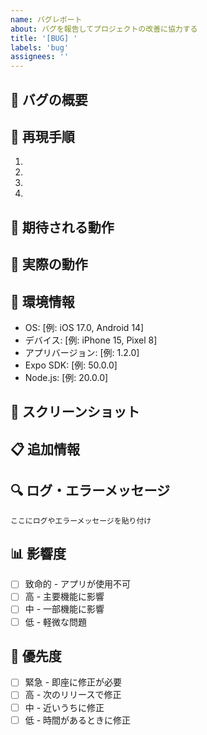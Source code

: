 ```yaml
---
name: バグレポート
about: バグを報告してプロジェクトの改善に協力する
title: '[BUG] '
labels: 'bug'
assignees: ''
---
```


## 🐛 バグの概要
<!-- バグの内容を簡潔に説明してください -->

## 🔄 再現手順
<!-- バグを再現するための手順を記載してください -->
1. 
2. 
3. 
4. 

## 🎯 期待される動作
<!-- 本来どのような動作をするべきかを説明してください -->

## 🚨 実際の動作
<!-- 実際にどのような動作をしているかを説明してください -->

## 📱 環境情報
<!-- 該当する環境情報を記載してください -->
- OS: [例: iOS 17.0, Android 14]
- デバイス: [例: iPhone 15, Pixel 8]
- アプリバージョン: [例: 1.2.0]
- Expo SDK: [例: 50.0.0]
- Node.js: [例: 20.0.0]

## 📸 スクリーンショット
<!-- 可能であればスクリーンショットを添付してください -->

## 📋 追加情報
<!-- その他、バグの解決に役立つ情報があれば記載してください -->

## 🔍 ログ・エラーメッセージ
<!-- 関連するログやエラーメッセージがあれば記載してください -->
```
ここにログやエラーメッセージを貼り付け
```

## 📊 影響度
<!-- バグの影響度を選択してください -->
- [ ] 致命的 - アプリが使用不可
- [ ] 高 - 主要機能に影響
- [ ] 中 - 一部機能に影響
- [ ] 低 - 軽微な問題

## 🎯 優先度
<!-- 修正の優先度を選択してください -->
- [ ] 緊急 - 即座に修正が必要
- [ ] 高 - 次のリリースで修正
- [ ] 中 - 近いうちに修正
- [ ] 低 - 時間があるときに修正